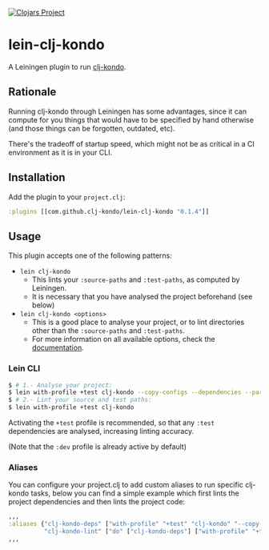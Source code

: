 [![Clojars Project](https://img.shields.io/clojars/v/com.github.clj-kondo/lein-clj-kondo.svg)](https://clojars.org/com.github.clj-kondo/lein-clj-kondo)

# lein-clj-kondo

A Leiningen plugin to run [clj-kondo](https://github.com/clj-kondo/clj-kondo).

## Rationale

Running clj-kondo through Leiningen has some advantages, since it can compute for you things that would have to be specified by hand otherwise
(and those things can be forgotten, outdated, etc).

There's the tradeoff of startup speed, which might not be as critical in a CI environment as it is in your CLI.

## Installation

Add the plugin to your `project.clj`:

```clojure
:plugins [[com.github.clj-kondo/lein-clj-kondo "0.1.4"]]
```

## Usage

This plugin accepts one of the following patterns:

* `lein clj-kondo`
  * This lints your `:source-paths` and `:test-paths`, as computed by Leiningen.
  * It is necessary that you have analysed the project beforehand (see below)
* `lein clj-kondo <options>`
  * This is a good place to analyse your project, or to lint directories other than the `:source-paths` and `:test-paths`.
  * For more information on all available options, check the [documentation](https://github.com/clj-kondo/clj-kondo/blob/master/doc/config.md).

### Lein CLI

``` bash
$ # 1.- Analyse your project:
$ lein with-profile +test clj-kondo --copy-configs --dependencies --parallel $classpath
$ # 2.- Lint your source and test paths:
$ lein with-profile +test clj-kondo
```

Activating the `+test` profile is recommended, so that any `:test` dependencies are analysed, increasing linting accuracy.

(Note that the `:dev` profile is already active by default)

### Aliases

You can configure your project.clj to add custom aliases to run specific clj-kondo tasks, below you can find a simple example which first lints the project dependencies and then lints the project code:

```clojure
,,,
:aliases {"clj-kondo-deps" ["with-profile" "+test" "clj-kondo" "--copy-configs" "--dependencies" "--parallel" "$classpath"]
          "clj-kondo-lint" ["do" ["clj-kondo-deps"] ["with-profile" "+test" "clj-kondo"]]}
,,,
```


